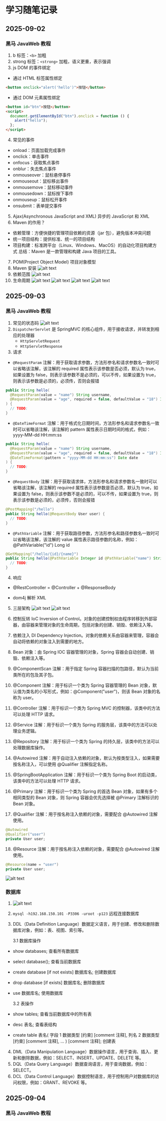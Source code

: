 # 学习随笔记录

## 2025-09-02

### 黑马 JavaWeb 教程

1. b 标签：`<b>` 加粗
2. strong 标签：`<strong>` 加粗，语义更重，表示强调
3. js DOM 的事件绑定

- 通过 HTML 标签属性绑定

```html
<button onclick="alert('hello')">按钮</button>
```

- 通过 DOM 元素属性绑定

```html
<button id="btn">按钮</button>
<script>
  document.getElementById("btn").onclick = function () {
    alert("hello");
  };
</script>
```

4. 常见的事件

- onload：页面加载完成事件
- onclick：单击事件
- onfocus：获取焦点事件
- onblur：失去焦点事件
- onmouseover：鼠标悬停事件
- onmouseout：鼠标移出事件
- onmousemove：鼠标移动事件
- onmousedown：鼠标按下事件
- onmouseup：鼠标松开事件
- onsubmit：表单提交事件

5. Ajax(Asynchronous JavaScript and XML) 异步的 JavaScript 和 XML
6. Maven 的作用？

- 依赖管理：方便快捷的管理项目依赖的资源（jar 包），避免版本冲突问题
- 统一项目结构：提供标准、统一的项目结构
- 项目构建：标准跨平台（Linux、Windows、MacOS）的自动化项目构建方式
  总结：Maven 是一款管理和构建 Java 项目的工具。

7. POM(Project Object Model) 项目对象模型
8. Maven 安装
   ![alt text](image.png)
9. 依赖范围
   ![alt text](image-1.png)
10. 生命周期
    ![alt text](image-2.png)
    ![alt text](image-3.png)
    ![alt text](image-4.png)
    ![alt text](image-5.png)

## 2025-09-03

### 黑马 JavaWeb 教程

1. 常见的状态码
   ![alt text](image-7.png)
2. `DispatcherServlet` 是 SpringMVC 的核心组件，用于接收请求，并转发到相应的处理器
   - `HttpServletRequest`
   - `HttpServletResponse`
3. 请求

- `@RequestParam` 注解：用于获取请求参数，方法形参名和请求参数名一致时可以省略该注解，该注解的 required 属性表示该参数是否必须，默认为 true，如果设置为 false，则表示该参数不是必须的，可以不传，如果设置为 true，则表示该参数是必须的，必须传，否则会报错

```java
public String hello(
  @RequestParam(value = "name") String username,
  @RequestParam(value = "age", required = false, defaultValue = "18") Integer age
) {
  // TODO:
}
```

- `@DateTimeFormat` 注解：用于格式化日期时间，方法形参名和请求参数名一致时可以省略该注解，该注解的 pattern 属性表示日期时间的格式，例如：yyyy-MM-dd HH:mm:ss

```java
public String hello(
  @RequestParam(value = "name") String username,
  @RequestParam(value = "age", required = false, defaultValue = "18") Integer age,
  @DateTimeFormat(pattern = "yyyy-MM-dd HH:mm:ss") Date date
) {
  // TODO:
}
```

- `@RequestBody` 注解：用于获取请求体，方法形参名和请求参数名一致时可以省略该注解，该注解的 required 属性表示该参数是否必须，默认为 true，如果设置为 false，则表示该参数不是必须的，可以不传，如果设置为 true，则表示该参数是必须的，必须传，否则会报错

```java
@PostMapping("/hello")
public String hello(@RequestBody User user) {
  // TODO:
}
```

- `@PathVariable` 注解：用于获取路径参数，方法形参名和路径参数名一致时可以省略该注解，该注解的 value 属性表示路径参数的名称，例如：@PathVariable("id") Long id

```java
@GetMapping("/hello/{id}/{name}")
public String hello(@PathVariable Integer id @PathVariable("name") String username) {
  // TODO:
}
```

4. 响应

- @RestController = @Controller + @ResponseBody

- dom4j 解析 XML

5. 三层架构
   ![alt text](image-8.png)
   ![alt text](image-9.png)

6. 控制反转 IoC Inversion of Control。对象的创建控制权由程序转移到外部容器，由容器来管理对象的生命周期，包括对象的创建、销毁、依赖注入等。

7. 依赖注入 DI Dependency Injection。对象的依赖关系由容器来管理，容器会自动将依赖的对象注入到需要的地方。

8. Bean 对象：由 Spring IOC 容器管理的对象，Spring 容器会自动创建、销毁、依赖注入等。
9. @ComponentScan 注解：用于指定 Spring 容器扫描的包路径，默认为当前类所在的包及其子包。
10. @Component 注解：用于标识一个类为 Spring 容器管理的 Bean 对象，默认值为类名的小写形式，例如：@Component("user")，则该 Bean 对象的名称为 user。
11. @Controller 注解：用于标识一个类为 Spring MVC 的控制器，该类中的方法可以处理 HTTP 请求。
12. @Service 注解：用于标识一个类为 Spring 的服务层，该类中的方法可以处理业务逻辑。
13. @Repository 注解：用于标识一个类为 Spring 的持久层，该类中的方法可以处理数据库操作。
14. @Autowired 注解：用于自动注入依赖的对象，默认为按类型注入，如果需要按名称注入，可以使用 @Qualifier 注解指定名称。
15. @SpringBootApplication 注解：用于标识一个类为 Spring Boot 的启动类，该类中的方法可以处理 HTTP 请求。
16. @Primary 注解：用于标识一个类为 Spring 的首选 Bean 对象，如果有多个相同类型的 Bean 对象，则 Spring 容器会优先选择被 @Primary 注解标识的 Bean 对象。
17. @Qualifier 注解：用于按名称注入依赖的对象，需要配合 @Autowired 注解使用。

```java
@Autowired
@Qualifier("user")
private User user;
```

18. @Resource 注解：用于按名称注入依赖的对象，需要配合 @Autowired 注解使用。

```java
@Resource(name = "user")
private User user;
```

![alt text](image-10.png)

### 数据库

1. ![alt text](image-11.png)
2. `mysql -h192.168.150.101 -P3306 -uroot -p123` 远程连接数据库
3. DDL（Data Definition Language）数据定义语言，用于创建、修改和删除数据库对象，例如：表、视图、索引等。

   3.1 数据库操作

- show databases; 查看所有数据库
- select database(); 查看当前数据库
- create database [if not exists] 数据库名; 创建数据库
- drop database [if exists] 数据库名; 删除数据库
- use 数据库名; 使用数据库

  3.2 表操作

- show tables; 查看当前数据库中的所有表
- desc 表名; 查看表结构
- create table 表名(
  字段 1 数据类型 [约束] [comment 注释],
  列名 2 数据类型 [约束] [comment 注释],
  ...
  ) [comment 注释]; 创建表

4. DML（Data Manipulation Language）数据操作语言，用于查询、插入、更新和删除数据，例如：SELECT、INSERT、UPDATE、DELETE 等。
5. DQL（Data Query Language）数据查询语言，用于查询数据，例如：SELECT。
6. DCL（Data Control Language）数据控制语言，用于控制用户对数据库的访问权限，例如：GRANT、REVOKE 等。

## 2025-09-04

### 黑马 JavaWeb 教程

